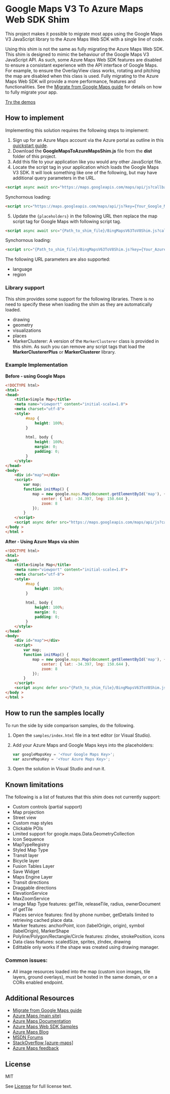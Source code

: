 ﻿
# Google Maps V3 To Azure Maps Web SDK Shim

This project makes it possible to migrate most apps using the Google Maps V3 JavaScript library to the Azure Maps Web SDK with a single line of code. 

Using this shim is not the same as fully migrating the Azure Maps Web SDK. This shim is designed to mimic the behaviour of the Google Maps V3 JavaScript API. 
As such, some Azure Maps Web SDK features are disabled to ensure a consistant experience with the API interface of Google Maps. 
For example, to ensure the OverlayView class works, rotating and pitching the map are disabled when this class is used. 
Fully migrating to the Azure Maps Web SDK will provide a more performance, features and functionalities.
See the [Migrate from Google Maps guide](https://docs.microsoft.com/en-us/azure/azure-maps/migrate-from-google-maps) for details on how to fully migrate your app.

[Try the demos](https://rbrundritt.azurewebsites.net/demos/GoogleMapsShim/samples/)

## How to implement

Implementing this solution requires the following steps to implement:

1. Sign up for an Azure Maps account via the Azure portal as outline in this [quickstart guide](https://docs.microsoft.com/en-us/azure/azure-maps/quick-demo-map-app).
2. Download the **GoogleMapsToAzureMapsShim.js** file from the **dist** folder of this project.
3. Add this file to your application like you would any other JavaScript file. 
4. Locate the script tag in your application which loads the Google Maps V3 SDK. It will look something like one of the following, but may have additional query parameters in the URL.  

```html
<script async await src="https://maps.googleapis.com/maps/api/js?callback=initMap&key={Your_Google_Maps_Key}"></script>
```

Synchornous loading:

```html
<script src="https://maps.googleapis.com/maps/api/js?key={Your_Google_Maps_Key}"></script>
```

5. Update the `{placeholders}` in the following URL then replace the map script tag for Google Maps with following script tag. 

```html
<script async await src="{Path_to_shim_file}/BingMapsV63ToV8Shim.js?callback=initMap&key={Your_Azure_Maps_Key}"></script>
```

Synchornous loading:

```html
<script src="{Path_to_shim_file}/BingMapsV63ToV8Shim.js?key={Your_Azure_Maps_Key}"></script>
```

The following URL parameters are also supported:

- language
- region

### Library support

This shim provides some support for the following libraries. There is no need to specify these when loading the shim as they are automatically loaded.

- drawing
- geometry
- visualizations
- places
- MarkerClusterer: A version of the `MarkerClusterer` class is provided in this shim. As such you can remove any script tags that load the **MarkerClustererPlus** or **MarkerClusterer** library.

### Example Implementation

**Before - using Google Maps**

```html
<!DOCTYPE html>
<html>
<head>
    <title>Simple Map</title>
    <meta name="viewport" content="initial-scale=1.0">
    <meta charset="utf-8">
    <style>
         #map {
             height: 100%;
         }
         
         html, body {
             height: 100%;
             margin: 0;
             padding: 0;
         }
    </style>
</head>
<body>
    <div id="map"></div>
    <script>
        var map;
        function initMap() {
            map = new google.maps.Map(document.getElementById('map'), {
                center: { lat: -34.397, lng: 150.644 },
                zoom: 8
            });
        }
    </script>
    <script async defer src="https://maps.googleapis.com/maps/api/js?callback=initMap&key={Your_Google_Maps_Key}"></script>
</body >
</html >
```

**After - Using Azure Maps via shim**

```html
<!DOCTYPE html>
<html>
<head>
    <title>Simple Map</title>
    <meta name="viewport" content="initial-scale=1.0">
    <meta charset="utf-8">
    <style>
         #map {
             height: 100%;
         }
         
         html, body {
             height: 100%;
             margin: 0;
             padding: 0;
         }
    </style>
</head>
<body>
    <div id="map"></div>
    <script>
        var map;
        function initMap() {
            map = new google.maps.Map(document.getElementById('map'), {
                center: { lat: -34.397, lng: 150.644 },
                zoom: 8
            });
        }
    </script>
    <script async defer src="{Path_to_shim_file}/BingMapsV63ToV8Shim.js?callback=initMap&key={Your_Azure_Maps_Key}"></script>
</body >
</html >
```

## How to run the samples locally

To run the side by side comparison samples, do the following.

1. Open the `samples/index.html` file in a text editor (or Visual Studio). 
2. Add your Azure Maps and Google Maps keys into the placeholders:

	```javascript
	var googleMapsKey = '<Your Google Maps Key>';
    var azureMapsKey = '<Your Azure Maps Key>';
	```

3. Open the solution in Visual Studio and run it.

## Known limitations

The following is a list of features that this shim does not currently support:

- Custom controls (partial support)
- Map projection
- Street view
- Custom map styles
- Clickable POIs
- Limited support for google.maps.Data.GeometryCollection
- Icon Sequence
- MapTypeRegistry
- Styled Map Type
- Transit layer
- Bicycle layer
- Fusion Tables Layer
- Save Widget
- Maps Engine Layer
- Transit directions
- Draggable directions
- ElevationService
- MaxZoomService
- Image Map Type features: getTile, releaseTile, radius, ownerDocument of getTile
- Places service features: find by phone number, getDetails limited to retrieving cached place data.
- Marker features: anchorPoint, icon (labelOrigin, origin), symbol (labelOrigin), MarkerShape
- Polyline/Polygon/Rectangle/Circle features: zIndex, strokePosition, icons
- Data class features: scaledSize, sprites, zIndex, drawing
- Edittable only works if the shape was created using drawing manager.

### Common issues: 

- All image resources loaded into the map (custom icon images, tile layers, ground overlays), must be hosted in the same domain, or on a CORs enabled endpoint.

## Additional Resources

* [Migrate from Google Maps guide](https://docs.microsoft.com/en-us/azure/azure-maps/migrate-from-google-maps)
* [Azure Maps (main site)](https://azure.com/maps)
* [Azure Maps Documentation](https://docs.microsoft.com/azure/azure-maps/index)
* [Azure Maps Web SDK Samples](https://github.com/Azure-Samples/AzureMapsCodeSamples)
* [Azure Maps Blog](https://azure.microsoft.com/blog/topics/azure-maps/)
* [MSDN Forums](https://social.msdn.microsoft.com/Forums/en-US/home?forum=azurelbs)
* [StackOverflow [azure-maps]](https://stackoverflow.com/questions/tagged/azure-maps)
* [Azure Maps feedback](https://feedback.azure.com/forums/909172-azure-maps)

## License

MIT
 
See [License](LICENSE) for full license text.
